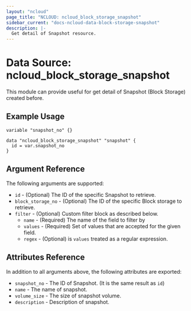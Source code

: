 ```yaml
---
layout: "ncloud"
page_title: "NCLOUD: ncloud_block_storage_snapshot"
sidebar_current: "docs-ncloud-data-block-storage-snapshot"
description: |-
  Get detail of Snapshot resource.
---
```


# Data Source: ncloud_block_storage_snapshot

This module can provide useful for get detail of Snapshot (Block Storage) created before.

## Example Usage

```hcl
variable "snapshot_no" {}

data "ncloud_block_storage_snapshot" "snapshot" {
  id = var.snapshot_no
}
```

## Argument Reference

The following arguments are supported:

* `id` - (Optional) The ID of the specific Snapshot to retrieve.
* `block_storage_no` - (Optional) The ID of the specific Block storage to retrieve. 
* `filter` - (Optional) Custom filter block as described below.
  * `name` - (Required) The name of the field to filter by
  * `values` - (Required) Set of values that are accepted for the given field.
  * `regex` - (Optional) is `values` treated as a regular expression.
  
## Attributes Reference

In addition to all arguments above, the following attributes are exported:

* `snapshot_no` - The ID of Snapshot. (It is the same result as `id`)
* `name` - The name of snapshot.
* `volume_size` - The size of snapshot volume.
* `description` - Description of snapshot.